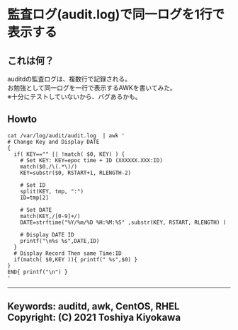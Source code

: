 # 監査ログ(audit.log)で同一ログを1行で表示する

## これは何？
auditdの監査ログは、複数行で記録される。  
お勉強として同一ログを一行で表示するAWKを書いてみた。  
※十分にテストしていないから、バグあるかも。  
## Howto
    cat /var/log/audit/audit.log  | awk '
    # Change Key and Display DATE
    {
      if( KEY=="" || !match( $0, KEY) ) {
        # Set KEY: KEY=epoc time + ID (XXXXXX.XXX:ID)
        match($0,/\(.*\)/)
        KEY=substr($0, RSTART+1, RLENGTH-2)
        
        # Set ID
        split(KEY, tmp, ":")
        ID=tmp[2]
        
        # Set DATE
        match(KEY,/[0-9]+/)
        DATE=strftime("%Y/%m/%D %H:%M:%S" ,substr(KEY, RSTART, RLENGTH) )
        
        # Display DATE ID
        printf("\n%s %s",DATE,ID)
      }
      # Display Record Then same Time:ID
      if(match( $0,KEY )){ printf(" %s",$0) }
    }
    END{ printf("\n") }
    '
  
---  
Keywords: auditd, awk, CentOS, RHEL  
Copyright: (C) 2021 Toshiya Kiyokawa  
---  
